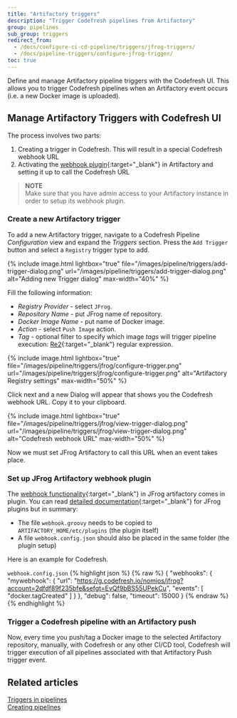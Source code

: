 ```yaml
---
title: "Artifactory triggers"
description: "Trigger Codefresh pipelines from Artifactory"
group: pipelines
sub_group: triggers
redirect_from:
  - /docs/configure-ci-cd-pipeline/triggers/jfrog-triggers/
  - /docs/pipeline-triggers/configure-jfrog-trigger/
toc: true
---
```


Define and manage Artifactory pipeline triggers with the Codefresh UI.
This allows you to trigger Codefresh pipelines when an Artifactory event occurs (i.e. a new Docker image is uploaded).

## Manage Artifactory Triggers with Codefresh UI


The process involves two parts:

1. Creating a trigger in Codefresh. This will result in a special Codefresh webhook URL
1. Activating the [webhook plugin](https://github.com/jfrog/artifactory-user-plugins/tree/master/webhook){:target="\_blank"} in Artifactory and setting it up to call the Codefresh URL

>**NOTE**  
Make sure that you have admin access to your Artifactory instance in order to setup its webhook plugin.

### Create a new Artifactory trigger

To add a new Artifactory trigger, navigate to a Codefresh Pipeline *Configuration* view and expand the *Triggers* section. Press the `Add Trigger` button and select a `Registry` trigger type to add.

{% include image.html
lightbox="true"
file="/images/pipeline/triggers/add-trigger-dialog.png"
url="/images/pipeline/triggers/add-trigger-dialog.png"
alt="Adding new Trigger dialog"
max-width="40%"
%}

Fill the following information:

* *Registry Provider* - select `JFrog`.
* *Repository Name* - put JFrog name of repository.
* *Docker Image Name* - put name of Docker image.
* *Action* - select `Push Image` action.
* *Tag* - optional filter to specify which image *tags* will trigger pipeline execution: [Re2](https://github.com/google/re2/wiki/Syntax){:target="\_blank"} regular expression.

{% include image.html
lightbox="true"
file="/images/pipeline/triggers/jfrog/configure-trigger.png"
url="/images/pipeline/triggers/jfrog/configure-trigger.png"
alt="Artifactory Registry settings"
max-width="50%"
%}

Click next and a new Dialog will appear that shows you the Codefresh webhook URL. Copy it to your clipboard. 


{% include image.html
lightbox="true"
file="/images/pipeline/triggers/jfrog/view-trigger-dialog.png"
url="/images/pipeline/triggers/jfrog/view-trigger-dialog.png"
alt="Codefresh webhook URL"
max-width="50%"
%}

Now we must set JFrog Artifactory to call this URL when an event takes place.

### Set up JFrog Artifactory webhook plugin

The [webhook functionality](https://github.com/jfrog/artifactory-user-plugins/tree/master/webhook){:target="\_blank"} in JFrog artifactory comes in plugin.
You can read [detailed documentation](https://www.jfrog.com/confluence/display/RTF/User+Plugins){:target="\_blank"} for JFrog plugins but in summary:

* The file `webhook.groovy` needs to be copied to `ARTIFACTORY_HOME/etc/plugins` (the plugin itself)
* A file `webhook.config.json` should also be placed in the same folder (the plugin setup)

Here is an example for Codefresh.

`webhook.config.json` 
{% highlight json %}
{% raw %}
{
 "webhooks": {
   "mywebhook": {
     "url": "https://g.codefresh.io/nomios/jfrog?account=2dfdf89f235bfe&sefgt=EvQf9bBS55UPekCu",
     "events": [
       "docker.tagCreated"
     ]
   }
 },
 "debug": false,
 "timeout": 15000
}
{% endraw %}
{% endhighlight %}



### Trigger a Codefresh pipeline with an Artifactory push

Now, every time you push/tag a Docker image to the selected Artifactory repository, manually, with Codefresh or any other CI/CD tool, Codefresh will trigger execution of all pipelines associated with that Artifactory Push trigger event.

## Related articles
[Triggers in pipelines]({{site.baseurl}}/docs/pipelines/triggers)  
[Creating pipelines]({{site.baseurl}}/docs/pipelines/pipelines/)  